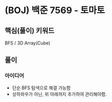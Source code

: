 # (BOJ) 백준 7569 - 토마토

## 핵심(풀이) 키워드
BFS / 3D Array(Cube)

## 풀이
### 아이디어
- 단순 BFS 탐색으로 해결 가능함
- 상하좌우가 아닌, 위 아래까지 추가하여 관리해야함.